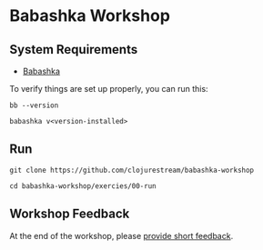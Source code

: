 # Babashka Workshop

## System Requirements

- [Babashka][babashka]

To verify things are set up properly, you can run this:
```
bb --version

babashka v<version-installed>
```

## Run

```
git clone https://github.com/clojurestream/babashka-workshop

cd babashka-workshop/exercies/00-run
```

## Workshop Feedback

At the end of the workshop, please [provide short feedback][feedback-form].


[babashka]: https://github.com/babashka/babashka#installation
[feedback-form]: https://forms.gle/iZ8YMfftWdu3MsSPA
